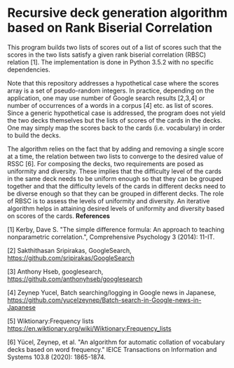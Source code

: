 # Recursive deck generation algorithm based on Rank Biserial Correlation

This program builds two lists of scores out of a list of scores such that the scores in the two lists satisfy a given rank biserial correlation (RBSC) relation [1]. The implementation is done in Python 3.5.2 with no specific dependencies.

Note that this repository addresses a hypothetical case where the scores array is a set of pseudo-random integers. In practice, depending on  the application, one may use number of Google search results [2,3,4] or number of occurrences of a words in a corpus [4] etc. as list of scores. Since a generic hypothetical case is addressed, the program does not yield the two decks themselves but the lists of scores of the cards in the decks. One may simply map the scores back to the cards (i.e. vocabulary) in order to build the decks. 

The algorithm relies on the fact that by adding and removing a single score at a time, the relation between two lists to converge to the desired value of RSSC [6]. For composing the decks, two requirements are posed as uniformity and diversity. These implies that the difficulty level of the cards in the same deck needs to be uniform enough so that they can be grouped together and that the difficulty levels of the cards in different decks need to be diverse enough so that they can be grouped in different decks. The role of RBSC is to assess the levels of uniformity and diversity. An iterative algorithm helps in attaining desired levels of uniformity and diversity based on scores of the cards. 
**References**

[1] Kerby, Dave S. "The simple difference formula: An approach to teaching nonparametric correlation.", Comprehensive Psychology 3 (2014): 11-IT.

[2] Sakthithasan Sripirakas, GoogleSearch, https://github.com/sripirakas/GoogleSearch

[3] Anthony Hseb, googlesearch, https://github.com/anthonyhseb/googlesearch

[4] Zeynep Yucel, Batch searching/logging in Google news in Japanese, https://github.com/yucelzeynep/Batch-search-in-Google-news-in-Japanese

[5] Wiktionary:Frequency lists https://en.wiktionary.org/wiki/Wiktionary:Frequency_lists

[6] Yücel, Zeynep, et al. "An algorithm for automatic collation of vocabulary decks based on word frequency." IEICE Transactions on Information and Systems 103.8 (2020): 1865-1874.
